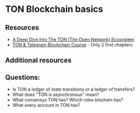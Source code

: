 # TON Blockchain basics

## Resources

* [A Deep Dive Into The TON (The Open Network) Ecosystem](https://okxventures.medium.com/a-deep-dive-into-the-ton-the-open-network-ecosystem-34376fdd6082)
* [TON & Telegram Blockchain Сourse](https://stepik.org/course/176754/syllabus) - Only 2 first chapters

## Additional resources



## Questions:

* Is TON a ledger of state transitions or a ledger of transfers?
* What does "TON is asynchronous" mean?
* What consensys TON has? Which roles blochain has?
* What every account in TON has?
